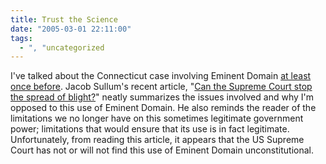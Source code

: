 ```yaml
---
title: Trust the Science
date: "2005-03-01 22:11:00"
tags:
  - ", "uncategorized
---
```

<p> I've talked about the Connecticut case involving
Eminent Domain <a href=".view.php?date=20050222-1237">at
least once before</a>.  Jacob Sullum's recent article, "<a href="http://www.townhall.com/columnists/jacobsullum/js20050225.shtml">Can
the Supreme Court stop the spread of blight?</a>" neatly summarizes
the issues involved and why I'm opposed to this use of Eminent
Domain.  He also reminds the reader of the limitations we no longer
have on this sometimes legitimate government power; limitations that
would ensure that its use is in fact legitimate.  Unfortunately,
from reading this article, it appears that the US Supreme Court has
not or will not find this use of Eminent Domain unconstitutional.</p>

